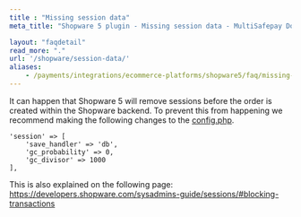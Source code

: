 ```yaml
---
title : "Missing session data"
meta_title: "Shopware 5 plugin - Missing session data - MultiSafepay Docs"

layout: "faqdetail"
read_more: "."
url: '/shopware/session-data/'
aliases:
    - /payments/integrations/ecommerce-platforms/shopware5/faq/missing-session-data/
---
```


It can happen that Shopware 5 will remove sessions before the order is created within the Shopware backend.
To prevent this from happening we recommend making the following changes to the [config.php](https://developers.shopware.com/developers-guide/shopware-config/).

```
'session' => [
    'save_handler' => 'db',
    'gc_probability' => 0,
    'gc_divisor' => 1000
],
```

This is also explained on the following page:
https://developers.shopware.com/sysadmins-guide/sessions/#blocking-transactions
